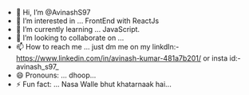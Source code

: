 - 👋 Hi, I’m @AvinashS97
- 👀 I’m interested in ... FrontEnd with ReactJs
- 🌱 I’m currently learning ... JavaScript.
- 💞️ I’m looking to collaborate on ...
- 📫 How to reach me ... just dm me on my linkdIn:- https://www.linkedin.com/in/avinash-kumar-481a7b201/
   or insta id:- avinash_s97_
- 😄 Pronouns: ... dhoop...
- ⚡ Fun fact: ... Nasa Walle bhut khatarnaak hai...

<!---
AvinashS97/AvinashS97 is a ✨ special ✨ repository because its `README.md` (this file) appears on your GitHub profile.
You can click the Preview link to take a look at your changes.
--->
